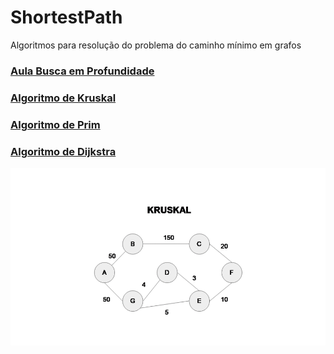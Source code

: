 # ShortestPath
Algoritmos para resolução do problema do caminho mínimo em grafos

### [Aula Busca em Profundidade](https://www.youtube.com/watch?v=doH9o1sO-Cw)


### [Algoritmo de Kruskal](https://github.com/FelipeNasci/ShortestPath/blob/master/src/ShortPathAlgorithm/Kruskal.java)


### [Algoritmo de Prim](https://github.com/FelipeNasci/ShortestPath/blob/master/src/ShortPathAlgorithm/Prim.java)


### [Algoritmo de Dijkstra](https://github.com/FelipeNasci/ShortestPath/blob/master/src/ShortPathAlgorithm/Dijkstra.java)

![Algoritmo_Kruskal](https://github.com/FelipeNasci/ShortestPath/blob/master/images/Algoritmo%20de%20Kruskal.gif)